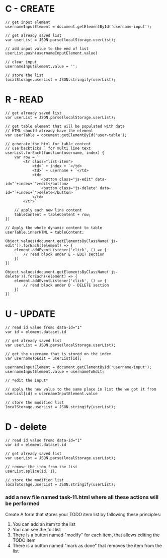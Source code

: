 # C - CREATE
```JS
// get input element
usernameInputElement = document.getElementById('username-input');

// get already saved list
var userList = JSON.parse(localStorage.userList);

// add input value to the end of list  
userList.push(usernameInputElement.value)

// clear input
usernameInputElement.value = '';

// store the list
localStorage.userList = JSON.stringify(userList);
```

# R - READ
```JS
// get already saved list
var userList = JSON.parse(localStorage.userList);

// get table element that will be populated with data
// HTML should already have the element
var userTable = document.getElementById('user-table');

// generate the html for table content
// use backticks ` for multi line text
userList.forEach(function(username, index) {
    var row = `
        <tr class="list-item">
            <td>` + index + `</td>
            <td>` + username + `</td>
            <td>
                <button class="js-edit" data-id="`+index+`">edit</button>
                <button class="js-delete" data-id="`+index+`">delete</button>
            </td>
        </tr>`

    // apply each new line content
    tableContent = tableContent + row;
})

// Apply the whole dynamic content to table
userTable.innerHTML = tableContent;

Object.values(document.getElementsByClassName('js-edit')).forEach((element) => {
    element.addEventListener('click', () => {
        // read block under E - EDIT section
    })
})

Object.values(document.getElementsByClassName('js-delete')).forEach((element) => {
    element.addEventListener('click', () => {
        // read block under D - DELETE section
    })
})
```

# U - UPDATE
```JS
// read id value from: data-id="1"
var id = element.dataset.id

// get already saved list
var userList = JSON.parse(localStorage.userList);

// get the username that is stored on the index
var usernameToEdit = userList[id];

usernameInputElement = document.getElementById('username-input');
usernameInputElement.value = usernameToEdit;

// *edit the input*

// apply the new value to the same place in list the we got it from
userList[id] = usernameInputElement.value

// store the modified list
localStorage.userList = JSON.stringify(userList);
```

# D - delete
```JS
// read id value from: data-id="1"
var id = element.dataset.id

// get already saved list
var userList = JSON.parse(localStorage.userList);

// remove the item from the list
userList.splice(id, 1);

// store the modified list
localStorage.userList = JSON.stringify(userList);
```
### add a new file named task-11.html where all these actions will be performed

Create A form that stores your TODO item list by fallowing these principles:
1. You can add an item to the list
2. You can see the full list
3. There is a button named "modify" for each item, that allows editing the TODO item
4. There is a button named "mark as done" that removes the item from the list